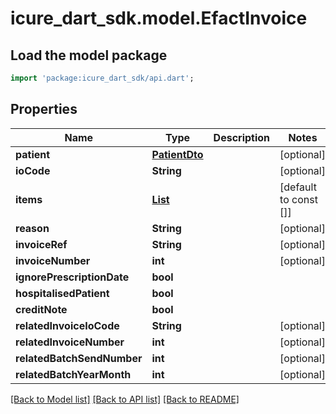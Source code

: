 # icure_dart_sdk.model.EfactInvoice

## Load the model package
```dart
import 'package:icure_dart_sdk/api.dart';
```

## Properties
Name | Type | Description | Notes
------------ | ------------- | ------------- | -------------
**patient** | [**PatientDto**](PatientDto.md) |  | [optional]
**ioCode** | **String** |  | [optional]
**items** | [**List<InvoiceItem>**](InvoiceItem.md) |  | [default to const []]
**reason** | **String** |  | [optional]
**invoiceRef** | **String** |  | [optional]
**invoiceNumber** | **int** |  | [optional]
**ignorePrescriptionDate** | **bool** |  |
**hospitalisedPatient** | **bool** |  |
**creditNote** | **bool** |  |
**relatedInvoiceIoCode** | **String** |  | [optional]
**relatedInvoiceNumber** | **int** |  | [optional]
**relatedBatchSendNumber** | **int** |  | [optional]
**relatedBatchYearMonth** | **int** |  | [optional]

[[Back to Model list]](../README.md#documentation-for-models) [[Back to API list]](../README.md#documentation-for-api-endpoints) [[Back to README]](../README.md)
